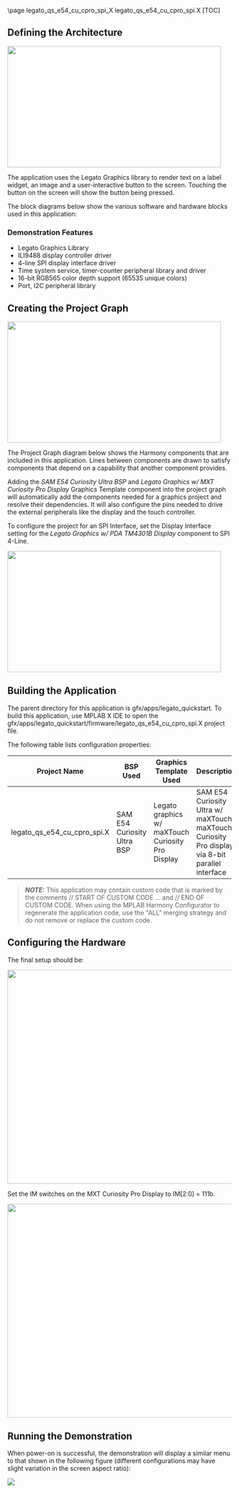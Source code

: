 \page legato_qs_e54_cu_cpro_spi_X legato_qs_e54_cu_cpro_spi.X
[TOC]

## Defining the Architecture

<img src="legato_qs_e54_cult_cpro_spi_arch.png" width="480" height="272" />

The application uses the Legato Graphics library to render text on a label widget, an image and a user-interactive button to the screen. Touching the button on the screen will show the button being pressed. 

The block diagrams below show the various software and hardware blocks used in this application:

### Demonstration Features 

* Legato Graphics Library 
* ILI9488 display controller driver 
* 4-line SPI display interface driver 
* Time system service, timer-counter peripheral library and driver 
* 16-bit RGB565 color depth support (65535 unique colors) 
* Port, I2C peripheral library 

## Creating the Project Graph

<img src="legato_qs_e54_cult_cpro_spi_pg.png" width="480" height="272" />

The Project Graph diagram below shows the Harmony components that are included in this application. Lines between components are drawn to satisfy components that depend on a capability that another component provides. 

Adding the *SAM E54 Curiosity Ultra BSP* and *Legato Graphics w/ MXT Curiosity Pro Display* Graphics Template component into the project graph will automatically add the components needed for a graphics project and resolve their dependencies. It will also configure the pins needed to drive the external peripherals like the display and the touch controller. 

To configure the project for an SPI Interface, set the Display Interface setting for the *Legato Graphics w/ PDA TM4301B Display* component to SPI 4-Line. 

<img src="legato_qs_e54_cult_cpro_spi_pg1.png" width="480" height="272" />

## Building the Application

The parent directory for this application is gfx/apps/legato_quickstart. To build this application, use MPLAB X IDE to open the gfx/apps/legato_quickstart/firmware/legato_qs_e54_cu_cpro_spi.X project file. 

The following table lists configuration properties: 

| Project Name  | BSP Used |Graphics Template Used | Description |
|---------------| ---------|---------------| ---------|
| legato_qs_e54_cu_cpro_spi.X | SAM E54 Curiosity Ultra BSP | Legato graphics w/ maXTouch Curiosity Pro Display  | SAM E54 Curiosity Ultra w/ maXTouch maXTouch Curiosity Pro display via 8-bit parallel interface |

> **_NOTE:_**  This application may contain custom code that is marked by the comments // START OF CUSTOM CODE ... and // END OF CUSTOM CODE. When using the MPLAB Harmony Configurator to regenerate the application code, use the "ALL" merging strategy and do not remove or replace the custom code.

## Configuring the Hardware

The final setup should be:

<img src="legato_qs_e54_cult_cpro_spi_conf1.png" width="800" height="480" />

Set the IM switches on the MXT Curiosity Pro Display to IM[2:0] = 111b.

<img src="legato_qs_e54_cult_cpro_spi_conf2.png" width="800" height="480" />

## Running the Demonstration

When power-on is successful, the demonstration will display a similar menu to that shown in the following figure (different configurations may have slight variation in the screen aspect ratio):

<img src="legato_qs_e54_cu_cpro_spi_run1.png" />
